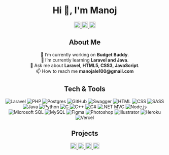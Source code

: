 <h1 align="center">Hi 👋, I'm Manoj</h1>

<!--- <p align="center">
  <img src="https://komarev.com/ghpvc/?username=manoj010&label=Profile%20views&color=0e75b6&style=flat" alt="Profile views" />
</p> ---->

<p align="center">
  <a href="https://linkedin.com/in/manoj-ale-8898a3199" target="_blank">
    <img src="https://img.shields.io/badge/LinkedIn-0A66C2?style=flat&logo=linkedin&logoColor=white" alt="LinkedIn" height="20">
  </a>
  <a href="https://instagram.com/_karela104" target="_blank">
    <img src="https://img.shields.io/badge/Instagram-E4405F?style=flat&logo=instagram&logoColor=white" alt="Instagram" height="20">
  </a>
  <a href="https://stackoverflow.com/users/12936427" target="_blank">
    <img src="https://img.shields.io/badge/Stack%20Overflow-F58025?style=flat&logo=stackoverflow&logoColor=white" alt="Stack Overflow" height="20">
  </a>
</p>

<h2 align="center">About Me</h2>

<p align="center" style="font-size: 14px;">
  🔭 I’m currently working on <strong>Budget Buddy</strong>.<br>
  🌱 I’m currently learning <strong>Laravel and Java</strong>.<br>
  💬 Ask me about <strong>Laravel, HTML5, CSS3, JavaScript</strong>.<br>
  📫 How to reach me <strong>manojale100@gmail.com</strong>
</p>

<h2 align="center">Tech & Tools</h2>

<p align="center">
  <img src="https://img.shields.io/badge/Laravel-FF2D20?style=flat&logo=laravel&logoColor=white" alt="Laravel">
  <img src="https://img.shields.io/badge/PHP-777BB4?style=flat&logo=php&logoColor=white" alt="PHP">
  <img src="https://img.shields.io/badge/Postgres-336791?style=flat&logo=postgresql&logoColor=white" alt="Postgres">
  <img src="https://img.shields.io/badge/GitHub-181717?style=flat&logo=github&logoColor=white" alt="GitHub">
  <img src="https://img.shields.io/badge/Swagger-85EA2D?style=flat&logo=swagger&logoColor=white" alt="Swagger">
  <img src="https://img.shields.io/badge/HTML-E34F26?style=flat&logo=html5&logoColor=white" alt="HTML">
  <img src="https://img.shields.io/badge/CSS-1572B6?style=flat&logo=css3&logoColor=white" alt="CSS">
  <img src="https://img.shields.io/badge/SASS-CC6699?style=flat&logo=sass&logoColor=white" alt="SASS">
  <img src="https://img.shields.io/badge/Java-007396?style=flat&logo=java&logoColor=white" alt="Java">
  <img src="https://img.shields.io/badge/Python-3776AB?style=flat&logo=python&logoColor=white" alt="Python">
  <img src="https://img.shields.io/badge/C-A8B9CC?style=flat&logo=c&logoColor=white" alt="C">
  <img src="https://img.shields.io/badge/C++-00599C?style=flat&logo=cplusplus&logoColor=white" alt="C++">
  <img src="https://img.shields.io/badge/C%23-239120?style=flat&logo=csharp&logoColor=white" alt="C#">
  <img src="https://img.shields.io/badge/.NET%20MVC-512BD4?style=flat&logo=dotnet&logoColor=white" alt=".NET MVC">
<!--   <img src="https://img.shields.io/badge/Gulp.js-CF4647?style=flat&logo=gulp&logoColor=white" alt="Gulp.js"> -->
  <img src="https://img.shields.io/badge/Node.js-339933?style=flat&logo=nodedotjs&logoColor=white" alt="Node.js">
  <img src="https://img.shields.io/badge/Microsoft%20SQL-CC2927?style=flat&logo=microsoftsqlserver&logoColor=white" alt="Microsoft SQL">
  <img src="https://img.shields.io/badge/MySQL-4479A1?style=flat&logo=mysql&logoColor=white" alt="MySQL">
  <img src="https://img.shields.io/badge/Figma-F24E1E?style=flat&logo=figma&logoColor=white" alt="Figma">
  <img src="https://img.shields.io/badge/Photoshop-31A8FF?style=flat&logo=adobephotoshop&logoColor=white" alt="Photoshop">
  <img src="https://img.shields.io/badge/Illustrator-FF9A00?style=flat&logo=adobeillustrator&logoColor=white" alt="Illustrator">
  <img src="https://img.shields.io/badge/Heroku-430098?style=flat&logo=heroku&logoColor=white" alt="Heroku">
  <img src="https://img.shields.io/badge/Vercel-000000?style=flat&logo=vercel&logoColor=white" alt="Vercel">
</p>

<!--- <h2 align="center">GitHub Stats</h2>

<p align="center">
  <img src="https://github-readme-stats.vercel.app/api?username=manoj010&show_icons=true&theme=radical" alt="Manoj's GitHub stats" />
</p> --->

<!---
<h2 align="center">Top Languages</h2>

<p align="center">
  <img src="https://github-readme-stats.vercel.app/api/top-langs/?username=manoj010&layout=compact&theme=radical" alt="Top Languages" />
</p> --->

<h2 align="center">Projects</h2>

<p align="center">
  <a href="https://github.com/manoj010/BudgetBuddy" target="_blank">
    <img src="https://img.shields.io/badge/Budget%20Buddy-6DB33F?style=flat&logo=github&logoColor=white" alt="Budget Buddy" height="20">
  </a>
  
  <a href="https://github.com/manoj010/tom-jerry" target="_blank">
    <img src="https://img.shields.io/badge/Tom%20Jerry-32c28d?style=flat&logo=github&logoColor=white" alt="Budget Buddy" height="20">
  </a>

  <a href="https://github.com/manoj010/frogger" target="_blank">
    <img src="https://img.shields.io/badge/Frogger%20-346ee3?style=flat&logo=github&logoColor=white" alt="Budget Buddy" height="20">
  </a>

  <a href="https://github.com/manoj010?tab=repositories" target="_blank">
    <img src="https://img.shields.io/badge/More%20Projects-181717?style=flat&logo=github&logoColor=white" alt="More Projects" height="20">
  </a>
</p>
